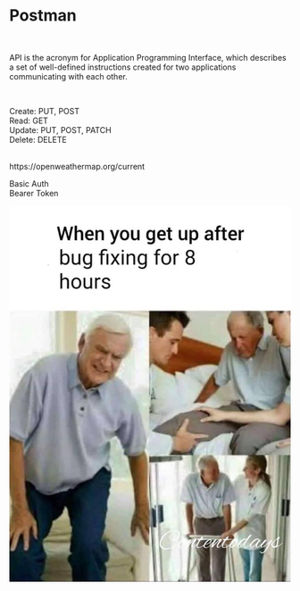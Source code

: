 # Postman

<br>

API is the acronym for Application Programming Interface, which describes a set of well-defined instructions created for two applications communicating with each other.

<br>

Create: PUT, POST
<br>
Read: GET
<br>
Update: PUT, POST, PATCH
<br>
Delete: DELETE

<br>
https://openweathermap.org/current
<br>

Basic Auth
<br>
Bearer Token

![alt text](/bugfixing.jpg)
